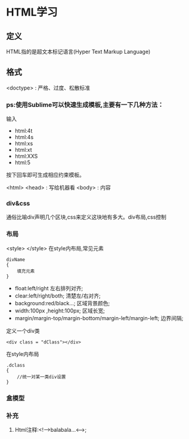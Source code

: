 # HTML学习
## 定义
HTML指的是超文本标记语言(Hyper Text Markup Language)

## 格式
&lt;doctype&gt; : 严格、过度、松散标准
### ps:使用Sublime可以快速生成模板,主要有一下几种方法：
输入

* html:4t
* html:4s
* html:xs
* html:xt
* html:XXS
* html:5

按下回车即可生成相应约束模板。

&lt;html&gt;
&lt;head&gt; : 写给机器看
&lt;body&gt; : 内容

### div&css
通俗比喻div声明几个区块,css来定义这块地有多大。div布局,css控制

### 布局
&lt;style&gt;
&lt;/style&gt;
在style内布局,常见元素
```
divName
{
	填充元素
}
```
* float:left/right         			 左右排列对齐;
* clear:left/right/both;			 清楚左/右对齐;
* background:red/black...;           区域背景颜色;
* width:100px ,height:100px;		 区域长宽;
* margin/margin-top/margin-bottom/margin-left/margin-left;  边界间隔;

定义一个div类

```
<div class = "dClass"></div>
```
在style内布局

```
.dclass
{
	//统一对某一类div设置
}
```


### 盒模型


### 补充
1. Html注释:&lt;!--&gt;balabala...&lt;--&gt;;